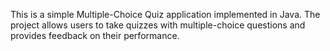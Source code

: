 This is a simple Multiple-Choice Quiz application implemented in Java. The project allows users to take quizzes with multiple-choice questions and provides feedback on their performance.

